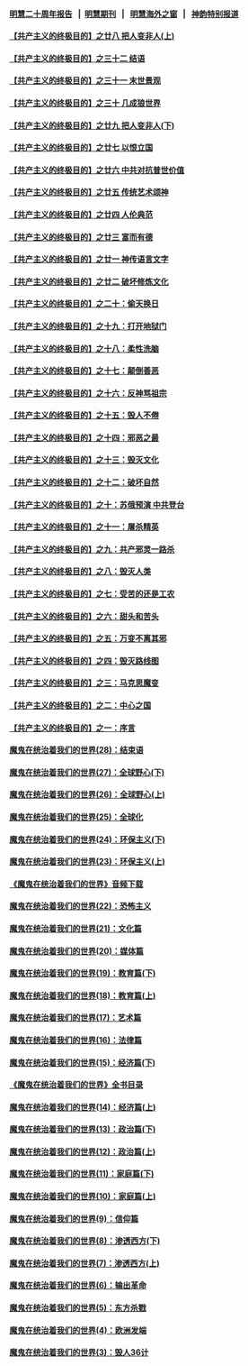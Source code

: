#### [明慧二十周年报告](https://github.com/gfw-breaker/mh-reports/blob/master/README.md?t=07191820) &nbsp;&nbsp;|&nbsp;&nbsp;[明慧期刊](https://github.com/gfw-breaker/mh-qikan) &nbsp;&nbsp;|&nbsp;&nbsp; [明慧海外之窗](https://github.com/gfw-breaker/mh-news/blob/master/README.md?t=07191820) &nbsp;&nbsp;|&nbsp;&nbsp; [神韵特别报道](https://github.com/gfw-breaker/mh-news/blob/master/shenyun.md?t=07191820) 

#### [【共产主义的终极目的】之廿八 把人变非人(上)](../pages/nsc422/n11340492.md?t=07191820) 

#### [【共产主义的终极目的】之三十二 结语](../pages/nsc422/n11360535.md?t=07191820) 

#### [【共产主义的终极目的】之三十一 末世景观](../pages/nsc422/n11351129.md?t=07191820) 

#### [【共产主义的终极目的】之三十 几成狼世界](../pages/nsc422/n11348280.md?t=07191820) 

#### [【共产主义的终极目的】之廿九 把人变非人(下)](../pages/nsc422/n11344140.md?t=07191820) 

#### [【共产主义的终极目的】之廿七 以恨立国](../pages/nsc422/n11336944.md?t=07191820) 

#### [【共产主义的终极目的】之廿六 中共对抗普世价值](../pages/nsc422/n11324785.md?t=07191820) 

#### [【共产主义的终极目的】之廿五 传统艺术颂神](../pages/nsc422/n11296396.md?t=07191820) 

#### [【共产主义的终极目的】之廿四 人伦典范](../pages/nsc422/n11296397.md?t=07191820) 

#### [【共产主义的终极目的】之廿三 富而有德](../pages/nsc422/n11283598.md?t=07191820) 

#### [【共产主义的终极目的】之廿一 神传语言文字](../pages/nsc422/n11263265.md?t=07191820) 

#### [【共产主义的终极目的】之廿二 破坏修炼文化](../pages/nsc422/n11245728.md?t=07191820) 

#### [【共产主义的终极目的】之二十：偷天换日](../pages/nsc422/n11238846.md?t=07191820) 

#### [【共产主义的终极目的】之十九：打开地狱门](../pages/nsc422/n11206376.md?t=07191820) 

#### [【共产主义的终极目的】之十八：柔性洗脑](../pages/nsc422/n11199994.md?t=07191820) 

#### [【共产主义的终极目的】之十七：颠倒善恶](../pages/nsc422/n11179782.md?t=07191820) 

#### [【共产主义的终极目的】之十六：反神骂祖宗](../pages/nsc422/n11166798.md?t=07191820) 

#### [【共产主义的终极目的】之十五：毁人不倦](../pages/nsc422/n11166792.md?t=07191820) 

#### [【共产主义的终极目的】之十四：邪恶之最](../pages/nsc422/n11150249.md?t=07191820) 

#### [【共产主义的终极目的】之十三：毁灭文化](../pages/nsc422/n11135227.md?t=07191820) 

#### [【共产主义的终极目的】之十二：破坏自然](../pages/nsc422/n11135214.md?t=07191820) 

#### [【共产主义的终极目的】之十：苏俄预演 中共登台](../pages/nsc422/n11118424.md?t=07191820) 

#### [【共产主义的终极目的】之十一：屠杀精英](../pages/nsc422/n11118442.md?t=07191820) 

#### [【共产主义的终极目的】之九：共产邪灵一路杀](../pages/nsc422/n11114139.md?t=07191820) 

#### [【共产主义的终极目的】之八：毁灭人类](../pages/nsc422/n11108503.md?t=07191820) 

#### [【共产主义的终极目的】之七：受苦的还是工农](../pages/nsc422/n11101809.md?t=07191820) 

#### [【共产主义的终极目的】之六：甜头和苦头](../pages/nsc422/n11096971.md?t=07191820) 

#### [【共产主义的终极目的】之五：万变不离其邪](../pages/nsc422/n11091285.md?t=07191820) 

#### [【共产主义的终极目的】之四：毁灭路线图](../pages/nsc422/n11086284.md?t=07191820) 

#### [【共产主义的终极目的】之三：马克思魔变](../pages/nsc422/n11061941.md?t=07191820) 

#### [【共产主义的终极目的】之二：中心之国](../pages/nsc422/n11047728.md?t=07191820) 

#### [【共产主义的终极目的】之一：序言](../pages/nsc422/n11086077.md?t=07191820) 

#### [魔鬼在统治着我们的世界(28)：结束语](../pages/nsc422/n10936246.md?t=07191820) 

#### [魔鬼在统治着我们的世界(27)：全球野心(下)](../pages/nsc422/n10928319.md?t=07191820) 

#### [魔鬼在统治着我们的世界(26)：全球野心(上)](../pages/nsc422/n10900318.md?t=07191820) 

#### [魔鬼在统治着我们的世界(25)：全球化](../pages/nsc422/n10788205.md?t=07191820) 

#### [魔鬼在统治着我们的世界(24)：环保主义(下)](../pages/nsc422/n10695307.md?t=07191820) 

#### [魔鬼在统治着我们的世界(23)：环保主义(上)](../pages/nsc422/n10688613.md?t=07191820) 

#### [《魔鬼在统治着我们的世界》音频下载](../pages/nsc422/n10635553.md?t=07191820) 

#### [魔鬼在统治着我们的世界(22)：恐怖主义](../pages/nsc422/n10614727.md?t=07191820) 

#### [魔鬼在统治着我们的世界(21)：文化篇](../pages/nsc422/n10597706.md?t=07191820) 

#### [魔鬼在统治着我们的世界(20)：媒体篇](../pages/nsc422/n10586579.md?t=07191820) 

#### [魔鬼在统治着我们的世界(19)：教育篇(下)](../pages/nsc422/n10564808.md?t=07191820) 

#### [魔鬼在统治着我们的世界(18)：教育篇(上)](../pages/nsc422/n10526970.md?t=07191820) 

#### [魔鬼在统治着我们的世界(17)：艺术篇](../pages/nsc422/n10499093.md?t=07191820) 

#### [魔鬼在统治着我们的世界(16)：法律篇](../pages/nsc422/n10485969.md?t=07191820) 

#### [魔鬼在统治着我们的世界(15)：经济篇(下)](../pages/nsc422/n10469975.md?t=07191820) 

#### [《魔鬼在统治着我们的世界》全书目录](../pages/nsc422/n10464261.md?t=07191820) 

#### [魔鬼在统治着我们的世界(14)：经济篇(上)](../pages/nsc422/n10457370.md?t=07191820) 

#### [魔鬼在统治着我们的世界(13)：政治篇(下)](../pages/nsc422/n10448270.md?t=07191820) 

#### [魔鬼在统治着我们的世界(12)：政治篇(上)](../pages/nsc422/n10444576.md?t=07191820) 

#### [魔鬼在统治着我们的世界(11)：家庭篇(下)](../pages/nsc422/n10440961.md?t=07191820) 

#### [魔鬼在统治着我们的世界(10)：家庭篇(上)](../pages/nsc422/n10435448.md?t=07191820) 

#### [魔鬼在统治着我们的世界(9)：信仰篇](../pages/nsc422/n10432159.md?t=07191820) 

#### [魔鬼在统治着我们的世界(8)：渗透西方(下)](../pages/nsc422/n10429603.md?t=07191820) 

#### [魔鬼在统治着我们的世界(7)：渗透西方(上)](../pages/nsc422/n10426013.md?t=07191820) 

#### [魔鬼在统治着我们的世界(6)：输出革命](../pages/nsc422/n10421536.md?t=07191820) 

#### [魔鬼在统治着我们的世界(5)：东方杀戮](../pages/nsc422/n10417707.md?t=07191820) 

#### [魔鬼在统治着我们的世界(4)：欧洲发端](../pages/nsc422/n10414890.md?t=07191820) 

#### [魔鬼在统治着我们的世界(3)：毁人36计](../pages/nsc422/n10411583.md?t=07191820) 

